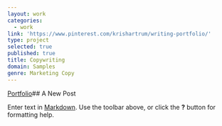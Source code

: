 ```yaml
---
layout: work
categories:
  - work
link: 'https://www.pinterest.com/krishartrum/writing-portfolio/'
type: project
selected: true
published: true
title: Copywriting
domain: Samples
genre: Marketing Copy
---
```

[Portfolio](https://www.pinterest.com/krishartrum/writing-portfolio/)## A New Post

Enter text in [Markdown](http://daringfireball.net/projects/markdown/). Use the toolbar above, or click the **?** button for formatting help.
